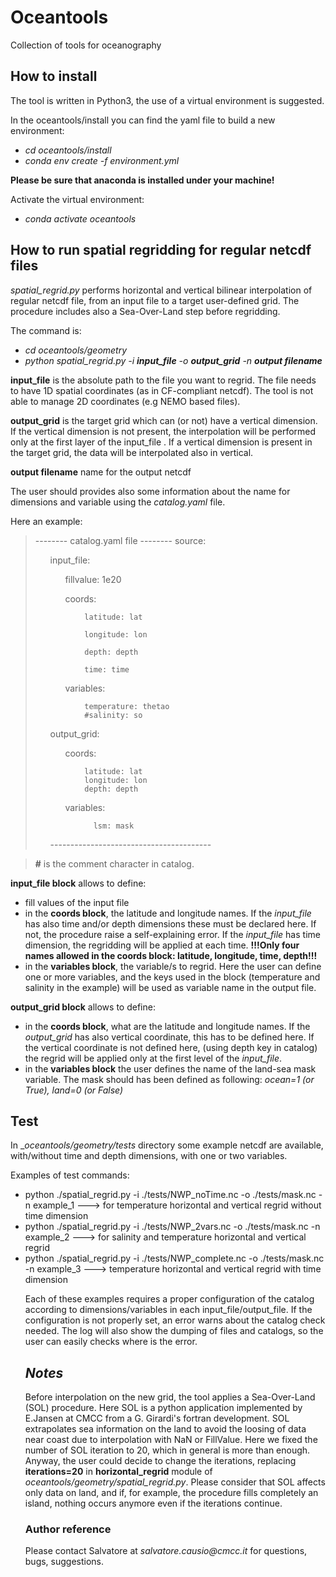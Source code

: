 <h1>Oceantools</h1>

Collection of tools for oceanography

<h2>How to install</h2>

The tool is  written in Python3, the use of a virtual environment is suggested.


<p>In the oceantools/install you can find the yaml file to build a new environment:</p>
<ul>
<li><em>cd oceantools/install</em></li>
<li><em>conda env create -f environment.yml</em></li>
</ul>

<strong>Please be sure that anaconda is installed under your machine!  </strong>

<p>Activate the virtual environment:</p>
<ul>
<li><em>conda activate oceantools</em></li>
</ul>


<h2>How to run spatial regridding for regular netcdf files</h2>
<em>spatial_regrid.py</em> performs horizontal and vertical bilinear interpolation of regular netcdf file, from an input file to a target user-defined grid. The procedure includes also a Sea-Over-Land step before regridding.

<p>The command is:</p>
<ul>
<li><em>cd oceantools/geometry</em></li>
<li><em>python spatial_regrid.py -i <strong>input_file</strong> -o <strong>output_grid</strong> -n <strong>output filename</strong> </em></li>
</ul>


<strong>input_file</strong> is the absolute path to the file you want to regrid. The file needs to have 1D spatial coordinates (as in CF-compliant netcdf). The tool is not able to manage 2D coordinates (e.g NEMO based files).

<strong>output_grid</strong> is the target grid which can (or not) have a vertical dimension. If the vertical dimension is not present, the interpolation will be performed only at the first layer of the input_file .
If a vertical dimension is present in the target grid, the data will be interpolated also in vertical.

<strong>output filename</strong> name for the output netcdf


The user should provides also some information about the name for dimensions and variable using the <em>catalog.yaml</em> file.

Here an example:


> -------- catalog.yaml file --------
> source:
> <ul>
>
>  input_file:
>  <ul>
>  fillvalue: 1e20
>
>   coords:
>    <ul>
>
>      latitude: lat
>
>      longitude: lon
>
>      depth: depth
>
>      time: time
>
>   </ul>
>    variables:
>    <ul>
>
>      temperature: thetao
>      #salinity: so
>    </ul>
>    </ul>
>  output_grid:
>
>  <ul>
>    coords:
>   <ul>
>
>      latitude: lat
>      longitude: lon
>      depth: depth
>    </ul>
>    variables:
>    <ul>
>
>        lsm: mask
>
>    </ul>
>
> </ul>
>----------------------------------------

>
> **#** is the comment character in catalog.
>



<p><strong>input_file block</strong> allows to define:</p>
<ul>
<li>  fill values of the input file</li>
<li> in the <strong>coords block</strong>,  the latitude and longitude names.
 If the <em>input_file</em> has also time and/or depth dimensions these must be declared here. If not, the procedure raise a self-explaining error.
 If the  <em>input_file</em> has time dimension, the regridding will be applied at each time.
<strong>!!!Only four names allowed in the coords block: latitude, longitude, time, depth!!!</strong></li>
<li> in the <strong>variables block</strong>, the variable/s to regrid. Here the user can define one or more variables, and the keys used in the block (temperature and salinity in the example) will be used as variable name in the output file.
</ul>

<p><strong>output_grid block</strong> allows to define:</p>
<ul>
<li>in the <strong>coords block</strong>, what are the latitude and longitude names. If the <em>output_grid</em> has also vertical coordinate, this has to be defined here.
 If the vertical coordinate is not defined here, (using depth key in catalog) the regrid will be applied only at the first level of the <em>input_file</em>.</li>
<li>in the <strong>variables block</strong> the user defines the name of the land-sea mask variable. The  mask should has been defined as following: <em>ocean=1 (or True), land=0 (or False)</em></li>
</ul>

<h2>Test </h2>
In _<em>oceantools/geometry/tests</em> directory some example netcdf  are available, with/without time and depth dimensions, with one or two variables.

<p>Examples of test commands: </p>
 <ul>
<li>python ./spatial_regrid.py  -i ./tests/NWP_noTime.nc -o ./tests/mask.nc -n example_1  ---> for temperature horizontal and vertical regrid without time dimension  </li>
<li>python ./spatial_regrid.py  -i ./tests/NWP_2vars.nc -o ./tests/mask.nc -n example_2 ---> for salinity and temperature horizontal and vertical regrid  </li>
<li>python ./spatial_regrid.py  -i ./tests/NWP_complete.nc -o ./tests/mask.nc -n example_3 ---> temperature horizontal and vertical regrid with time dimension</li>

Each of these examples requires a proper configuration of the catalog according to dimensions/variables in each input_file/output_file. If the configuration is not properly set, an error warns about the catalog check needed. The log will also show the dumping of files and catalogs, so the user can easily checks where is the error.

<h2><em>Notes</em></h2>
Before interpolation on the new grid, the tool applies a Sea-Over-Land (SOL) procedure.
Here SOL is a python application implemented by E.Jansen at CMCC from a G. Girardi's fortran development. SOL extrapolates sea information on the land to avoid the loosing of data near coast due to interpolation with NaN or FillValue. Here we fixed the number of SOL iteration to 20, which in general is more than enough. Anyway, the user could decide to change the iterations, replacing <strong>iterations=20</strong>  in <strong>horizontal_regrid</strong> module of <em>oceantools/geometry/spatial_regrid.py</em>. Please consider that SOL affects only data on land, and if, for example, the procedure fills completely an island, nothing occurs anymore even if the iterations continue.

<h3> Author reference</h3>
Please contact Salvatore at <em>salvatore.causio@cmcc.it</em> for questions, bugs, suggestions.